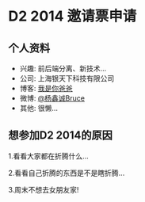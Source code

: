 # D2 2014 邀请票申请

## 个人资料

- 兴趣: 前后端分离、新技术...
- 公司: 上海银天下科技有限公司
- 博客: [我是你爸爸](http://sdyxch.github.io/)
- 微博: [@杨鑫诚Bruce](http://weibo.com/801963408)
- 其他: 很懒...


## 想参加D2 2014的原因

1.看看大家都在折腾什么...

2.看看自己折腾的东西是不是瞎折腾...

3.周末不想去女朋友家!
